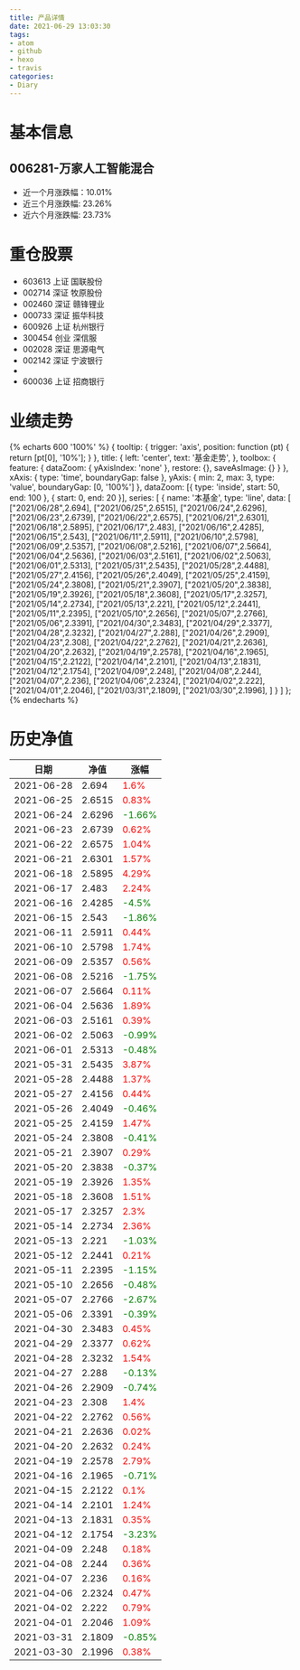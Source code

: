 ```yaml
---
title: 产品详情
date: 2021-06-29 13:03:30
tags:
- atom
- github
- hexo
- travis
categories:
- Diary
---
```


# 基本信息
## 006281-万家人工智能混合
- 近一个月涨跌幅：10.01%
- 近三个月涨跌幅: 23.26%
- 近六个月涨跌幅: 23.73%

# 重仓股票
- 603613 上证 国联股份
- 002714 深证 牧原股份
- 002460 深证 赣锋锂业
- 000733 深证 振华科技
- 600926 上证 杭州银行
- 300454 创业 深信服
- 002028 深证 思源电气
- 002142 深证 宁波银行
- 
- 600036 上证 招商银行
# 业绩走势

{% echarts 600 '100%' %}
{
  tooltip: {
        trigger: 'axis',
        position: function (pt) {
            return [pt[0], '10%'];
        }
    },
    title: {
        left: 'center',
        text: '基金走势',
    },
    toolbox: {
        feature: {
            dataZoom: {
                yAxisIndex: 'none'
            },
            restore: {},
            saveAsImage: {}
        }
    },
    xAxis: {
        type: 'time',
        boundaryGap: false
    },
    yAxis: {
        min: 2,
        max: 3,
        type: 'value',
        boundaryGap: [0, '100%']
    },
    dataZoom: [{
        type: 'inside',
        start: 50,
        end: 100
    }, {
        start: 0,
        end: 20
    }],
    series: [
        {
            name: '本基金',
            type: 'line',
            data: [
["2021/06/28",2.694],
["2021/06/25",2.6515],
["2021/06/24",2.6296],
["2021/06/23",2.6739],
["2021/06/22",2.6575],
["2021/06/21",2.6301],
["2021/06/18",2.5895],
["2021/06/17",2.483],
["2021/06/16",2.4285],
["2021/06/15",2.543],
["2021/06/11",2.5911],
["2021/06/10",2.5798],
["2021/06/09",2.5357],
["2021/06/08",2.5216],
["2021/06/07",2.5664],
["2021/06/04",2.5636],
["2021/06/03",2.5161],
["2021/06/02",2.5063],
["2021/06/01",2.5313],
["2021/05/31",2.5435],
["2021/05/28",2.4488],
["2021/05/27",2.4156],
["2021/05/26",2.4049],
["2021/05/25",2.4159],
["2021/05/24",2.3808],
["2021/05/21",2.3907],
["2021/05/20",2.3838],
["2021/05/19",2.3926],
["2021/05/18",2.3608],
["2021/05/17",2.3257],
["2021/05/14",2.2734],
["2021/05/13",2.221],
["2021/05/12",2.2441],
["2021/05/11",2.2395],
["2021/05/10",2.2656],
["2021/05/07",2.2766],
["2021/05/06",2.3391],
["2021/04/30",2.3483],
["2021/04/29",2.3377],
["2021/04/28",2.3232],
["2021/04/27",2.288],
["2021/04/26",2.2909],
["2021/04/23",2.308],
["2021/04/22",2.2762],
["2021/04/21",2.2636],
["2021/04/20",2.2632],
["2021/04/19",2.2578],
["2021/04/16",2.1965],
["2021/04/15",2.2122],
["2021/04/14",2.2101],
["2021/04/13",2.1831],
["2021/04/12",2.1754],
["2021/04/09",2.248],
["2021/04/08",2.244],
["2021/04/07",2.236],
["2021/04/06",2.2324],
["2021/04/02",2.222],
["2021/04/01",2.2046],
["2021/03/31",2.1809],
["2021/03/30",2.1996],
]
        }
    ]
};
{% endecharts %}

# 历史净值

| 日期 | 净值 | 涨幅 |
| --- | --- | --- |
|2021-06-28|2.694|<font color=red>1.6%</font>|
|2021-06-25|2.6515|<font color=red>0.83%</font>|
|2021-06-24|2.6296|<font color=green>-1.66%</font>|
|2021-06-23|2.6739|<font color=red>0.62%</font>|
|2021-06-22|2.6575|<font color=red>1.04%</font>|
|2021-06-21|2.6301|<font color=red>1.57%</font>|
|2021-06-18|2.5895|<font color=red>4.29%</font>|
|2021-06-17|2.483|<font color=red>2.24%</font>|
|2021-06-16|2.4285|<font color=green>-4.5%</font>|
|2021-06-15|2.543|<font color=green>-1.86%</font>|
|2021-06-11|2.5911|<font color=red>0.44%</font>|
|2021-06-10|2.5798|<font color=red>1.74%</font>|
|2021-06-09|2.5357|<font color=red>0.56%</font>|
|2021-06-08|2.5216|<font color=green>-1.75%</font>|
|2021-06-07|2.5664|<font color=red>0.11%</font>|
|2021-06-04|2.5636|<font color=red>1.89%</font>|
|2021-06-03|2.5161|<font color=red>0.39%</font>|
|2021-06-02|2.5063|<font color=green>-0.99%</font>|
|2021-06-01|2.5313|<font color=green>-0.48%</font>|
|2021-05-31|2.5435|<font color=red>3.87%</font>|
|2021-05-28|2.4488|<font color=red>1.37%</font>|
|2021-05-27|2.4156|<font color=red>0.44%</font>|
|2021-05-26|2.4049|<font color=green>-0.46%</font>|
|2021-05-25|2.4159|<font color=red>1.47%</font>|
|2021-05-24|2.3808|<font color=green>-0.41%</font>|
|2021-05-21|2.3907|<font color=red>0.29%</font>|
|2021-05-20|2.3838|<font color=green>-0.37%</font>|
|2021-05-19|2.3926|<font color=red>1.35%</font>|
|2021-05-18|2.3608|<font color=red>1.51%</font>|
|2021-05-17|2.3257|<font color=red>2.3%</font>|
|2021-05-14|2.2734|<font color=red>2.36%</font>|
|2021-05-13|2.221|<font color=green>-1.03%</font>|
|2021-05-12|2.2441|<font color=red>0.21%</font>|
|2021-05-11|2.2395|<font color=green>-1.15%</font>|
|2021-05-10|2.2656|<font color=green>-0.48%</font>|
|2021-05-07|2.2766|<font color=green>-2.67%</font>|
|2021-05-06|2.3391|<font color=green>-0.39%</font>|
|2021-04-30|2.3483|<font color=red>0.45%</font>|
|2021-04-29|2.3377|<font color=red>0.62%</font>|
|2021-04-28|2.3232|<font color=red>1.54%</font>|
|2021-04-27|2.288|<font color=green>-0.13%</font>|
|2021-04-26|2.2909|<font color=green>-0.74%</font>|
|2021-04-23|2.308|<font color=red>1.4%</font>|
|2021-04-22|2.2762|<font color=red>0.56%</font>|
|2021-04-21|2.2636|<font color=red>0.02%</font>|
|2021-04-20|2.2632|<font color=red>0.24%</font>|
|2021-04-19|2.2578|<font color=red>2.79%</font>|
|2021-04-16|2.1965|<font color=green>-0.71%</font>|
|2021-04-15|2.2122|<font color=red>0.1%</font>|
|2021-04-14|2.2101|<font color=red>1.24%</font>|
|2021-04-13|2.1831|<font color=red>0.35%</font>|
|2021-04-12|2.1754|<font color=green>-3.23%</font>|
|2021-04-09|2.248|<font color=red>0.18%</font>|
|2021-04-08|2.244|<font color=red>0.36%</font>|
|2021-04-07|2.236|<font color=red>0.16%</font>|
|2021-04-06|2.2324|<font color=red>0.47%</font>|
|2021-04-02|2.222|<font color=red>0.79%</font>|
|2021-04-01|2.2046|<font color=red>1.09%</font>|
|2021-03-31|2.1809|<font color=green>-0.85%</font>|
|2021-03-30|2.1996|<font color=red>0.38%</font>|
